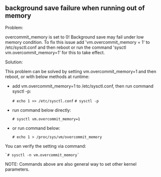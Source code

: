 #

## background save failure when running out of memory

Problem:

overcommit_memory is set to 0! Background save may fail under low memory condition. To fix this issue add 'vm.overcommit_memory = 1' to /etc/sysctl.conf and then reboot or run the command 'sysctl vm.overcommit_memory=1' for this to take effect.

Solution:

This problem can be solved by setting vm.overcommit_memory=1 and then reboot, or with below methods at runtime:

* add vm.overcommit_memory=1 to /etc/sysctl.conf, then run command sysctl -p:

    `# echo 1 >> /etc/sysctl.conf`
    `# sysctl -p`

* run command below directly:

    `# sysctl vm.overcommit_memory=1`

* or run command below:

    `# echo 1 > /proc/sys/vm/overcommit_memory`

You can verify the setting via command:

    `# sysctl -n vm.overcommit_memory`

NOTE: Commands above are also general way to set other kernel parameters.
